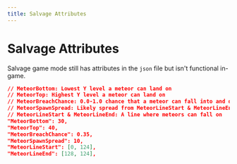 ```yaml
---
title: Salvage Attributes
---
```


# Salvage Attributes
Salvage game mode still has attributes in the `json` file but isn't functional in-game.

```json
// MeteorBottom: Lowest Y level a meteor can land on
// MeteorTop: Highest Y level a meteor can land on
// MeteorBreachChance: 0.0-1.0 chance that a meteor can fall into and destroy ground. Never goes below MeteorBottom
// MeteorSpawnSpread: Likely spread from MeteorLineStart & MeteorLineEnd
// MeteorLineStart & MeteorLineEnd: A line where meteors can fall on
"MeteorBottom": 30,
"MeteorTop": 40,
"MeteorBreachChance": 0.35,
"MeteorSpawnSpread": 10,
"MeteorLineStart": [0, 124],
"MeteorLineEnd": [128, 124],
```